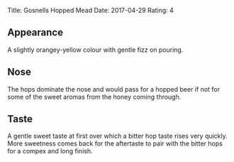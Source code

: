 Title: Gosnells Hopped Mead
Date: 2017-04-29
Rating: 4

## Appearance

A slightly orangey-yellow colour with gentle fizz on pouring.

## Nose

The hops dominate the nose and would pass for a hopped beer if not for some
of the sweet aromas from the honey coming through.

## Taste

A gentle sweet taste at first over which a bitter hop taste rises very
quickly. More sweetness comes back for the aftertaste to pair with the bitter
hops for a compex and long finish.